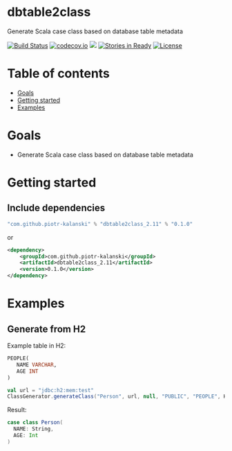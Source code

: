 # dbtable2class
Generate Scala case class based on database table metadata

[![Build Status](https://api.travis-ci.org/piotr-kalanski/dbtable2class.png?branch=development)](https://api.travis-ci.org/piotr-kalanski/dbtable2class.png?branch=development)
[![codecov.io](http://codecov.io/github/piotr-kalanski/dbtable2class/coverage.svg?branch=development)](http://codecov.io/github/piotr-kalanski/dbtable2class/coverage.svg?branch=development)
[<img src="https://img.shields.io/maven-central/v/com.github.piotr-kalanski/dbtable2class_2.11.svg?label=latest%20release"/>](http://search.maven.org/#search%7Cga%7C1%7Ca%3A%22dbtable2class_2.11%22)
[![Stories in Ready](https://badge.waffle.io/piotr-kalanski/dbtable2class.png?label=Ready)](https://waffle.io/piotr-kalanski/dbtable2class)
[![License](http://img.shields.io/:license-Apache%202-red.svg)](http://www.apache.org/licenses/LICENSE-2.0.txt)

# Table of contents

- [Goals](#goals)
- [Getting started](#getting-started)
- [Examples](#examples)

# Goals

- Generate Scala case class based on database table metadata

# Getting started

## Include dependencies

```scala
"com.github.piotr-kalanski" % "dbtable2class_2.11" % "0.1.0"
```

or

```xml
<dependency>
    <groupId>com.github.piotr-kalanski</groupId>
    <artifactId>dbtable2class_2.11</artifactId>
    <version>0.1.0</version>
</dependency>
```

# Examples

## Generate from H2

Example table in H2:
```sql
PEOPLE(
   NAME VARCHAR,
   AGE INT
)
```

```scala
val url = "jdbc:h2:mem:test"
ClassGenerator.generateClass("Person", url, null, "PUBLIC", "PEOPLE", H2Dialect)
```

Result:

```scala
case class Person(
  NAME: String,
  AGE: Int
)
```